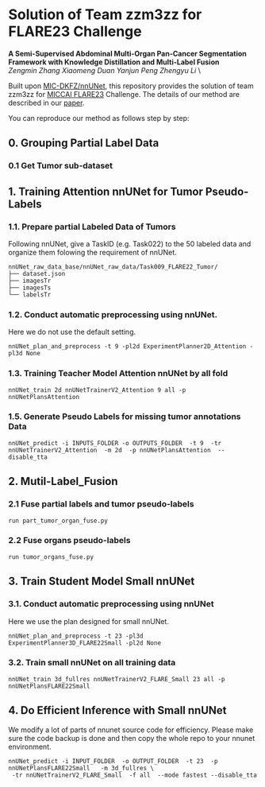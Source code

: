 # Solution of Team zzm3zz for FLARE23 Challenge
**A Semi-Supervised Abdominal Multi-Organ Pan-Cancer Segmentation Framework with Knowledge Distillation and Multi-Label Fusion** \
*Zengmin Zhang Xiaomeng Duan Yanjun Peng Zhengyu Li* \

Built upon [MIC-DKFZ/nnUNet](https://github.com/MIC-DKFZ/nnUNet), this repository provides the solution of team zzm3zz for [MICCAI FLARE23](https://codalab.lisn.upsaclay.fr/competitions/12239#learn_the_details-overview) Challenge. The details of our method are described in our [paper](https://openreview.net/forum?id=PLFBzKnjOt). 

You can reproduce our method as follows step by step:

## 0. Grouping Partial Label Data
### 0.1 Get Tumor sub-dataset

## 1. Training Attention nnUNet for Tumor Pseudo-Labels
### 1.1. Prepare partial Labeled Data of Tumors
Following nnUNet, give a TaskID (e.g. Task022) to the 50 labeled data and organize them folowing the requirement of nnUNet.

    nnUNet_raw_data_base/nnUNet_raw_data/Task009_FLARE22_Tumor/
    ├── dataset.json
    ├── imagesTr
    ├── imagesTs
    └── labelsTr
### 1.2. Conduct automatic preprocessing using nnUNet.
Here we do not use the default setting.
```
nnUNet_plan_and_preprocess -t 9 -pl2d ExperimentPlanner2D_Attention -pl3d None
```
### 1.3. Training Teacher Model Attention nnUNet by all fold 
```
nnUNet_train 2d nnUNetTrainerV2_Attention 9 all -p nnUNetPlansAttention
```
### 1.5. Generate Pseudo Labels for missing tumor annotations Data
```
nnUNet_predict -i INPUTS_FOLDER -o OUTPUTS_FOLDER  -t 9  -tr nnUNetTrainerV2_Attention  -m 2d  -p nnUNetPlansAttention  --disable_tta 
```

## 2. Mutil-Label_Fusion
### 2.1 Fuse partial labels and tumor pseudo-labels
```
run part_tumor_organ_fuse.py
```
### 2.2 Fuse organs pseudo-labels
```
run tumor_organs_fuse.py
```

## 3. Train Student Model Small nnUNet 
### 3.1. Conduct automatic preprocessing using nnUNet
Here we use the plan designed for small nnUNet.
```
nnUNet_plan_and_preprocess -t 23 -pl3d ExperimentPlanner3D_FLARE22Small -pl2d None
```
### 3.2. Train small nnUNet on all training data
```
nnUNet_train 3d_fullres nnUNetTrainerV2_FLARE_Small 23 all -p nnUNetPlansFLARE22Small
```

## 4. Do Efficient Inference with Small nnUNet
We modify a lot of parts of nnunet source code for efficiency. Please make sure the code backup is done and then copy the whole repo to your nnunet environment.
```
nnUNet_predict -i INPUT_FOLDER  -o OUTPUT_FOLDER  -t 23  -p nnUNetPlansFLARE22Small   -m 3d_fullres \
 -tr nnUNetTrainerV2_FLARE_Small  -f all  --mode fastest --disable_tta
```


